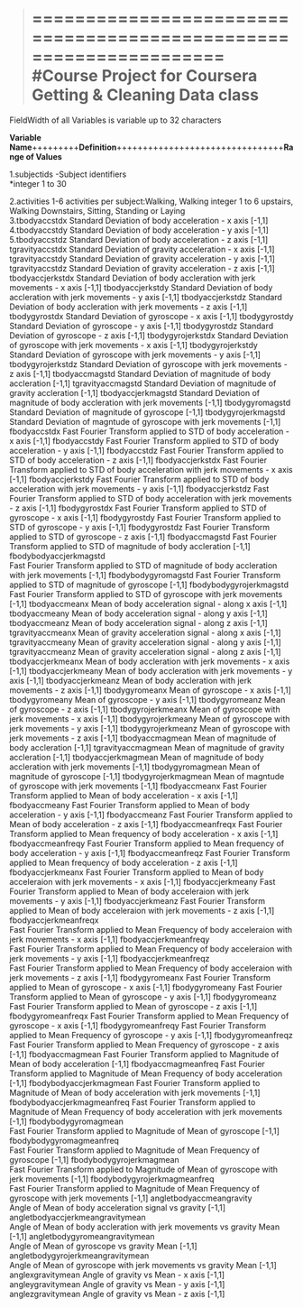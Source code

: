 >==================================================================
#Course Project for Coursera Getting & Cleaning Data class
>==================================================================

FieldWidth of all Variables is variable up to 32 characters


**Variable Name**+++++++++**Definition**++++++++++++++++++++++++++++++++**Range of Values**

1.subjectids
-Subject identifiers						
*integer 1 to 30

2.activities		1-6 activities per subject:Walking, Walking				integer 1 to 6
		upstairs, Walking Downstairs, Sitting, Standing	
		or Laying			
3.tbodyaccstdx	Standard Deviation of body acceleration - x axis			[-1,1]
4.tbodyaccstdy	Standard Deviation of body acceleration - y axis			[-1,1]
5.tbodyaccstdz	Standard Deviation of body acceleration - z axis			[-1,1]
tgravityaccstdx	Standard Deviation of gravity acceleration - x axis			[-1,1]
tgravityaccstdy	Standard Deviation of gravity acceleration - y axis			[-1,1]
tgravityaccstdz	Standard Deviation of gravity acceleration - z axis			[-1,1]
tbodyaccjerkstdx	Standard Deviation of body accleration with jerk movements - x axis	[-1,1]
tbodyaccjerkstdy	Standard Deviation of body accleration with jerk movements - y axis	[-1,1]
tbodyaccjerkstdz	Standard Deviation of body accleration with jerk movements - z axis	[-1,1]
tbodygyrostdx	Standard Deviation of gyroscope - x axis				[-1,1]
tbodygyrostdy	Standard Deviation of gyroscope - y axis				[-1,1]
tbodygyrostdz	Standard Deviation of gyroscope - z axis				[-1,1]
tbodygyrojerkstdx	Standard Deviation of gyroscope with jerk movements - x axis		[-1,1]
tbodygyrojerkstdy	Standard Deviation of gyroscope with jerk movements - y axis		[-1,1]
tbodygyrojerkstdz	Standard Deviation of gyroscope with jerk movements - z axis		[-1,1]
tbodyaccmagstd	Standard Deviation of magnitude of body accleration	 		[-1,1]
tgravityaccmagstd	Standard Deviation of magnitude of gravity accleration		[-1,1]
tbodyaccjerkmagstd	Standard Deviation of magnitude of body accleration with jerk movements	[-1,1]
tbodygyromagstd	Standard Deviation of magnitude of gyroscope			[-1,1]
tbodygyrojerkmagstd	Standard Deviation of magntude of gyroscope with jerk movements 	[-1,1]
fbodyaccstdx	Fast Fourier Transform applied to STD of body acceleration - x axis	[-1,1]
fbodyaccstdy	Fast Fourier Transform applied to STD of body acceleration - y axis	[-1,1]
fbodyaccstdz	Fast Fourier Transform applied to STD of body acceleration - z axis	[-1,1]
fbodyaccjerkstdx	Fast Fourier Transform applied to STD of body acceleration with jerk 
		movements - x axis						[-1,1]
fbodyaccjerkstdy	Fast Fourier Transform applied to STD of body acceleration with jerk 
		movements - y axis						[-1,1]
fbodyaccjerkstdz	Fast Fourier Transform applied to STD of body acceleration with jerk 
		movements - z axis						[-1,1]
fbodygyrostdx	Fast Fourier Transform applied to STD of gyroscope - x axis		[-1,1]
fbodygyrostdy	Fast Fourier Transform applied to STD of gyroscope - y axis		[-1,1]
fbodygyrostdz	Fast Fourier Transform applied to STD of gyroscope - z axis		[-1,1]
fbodyaccmagstd	Fast Fourier Transform applied to STD of magnitude of body accleration	[-1,1]
fbodybodyaccjerkmagstd	
		Fast Fourier Transform applied to STD of magnitude of body accleration 
		with jerk movements						[-1,1]
fbodybodygyromagstd	
		Fast Fourier Transform applied to STD of magnitude of gyroscope	[-1,1]
fbodybodygyrojerkmagstd	
		Fast Fourier Transform applied to STD of gyroscope with jerk movements [-1,1]
tbodyaccmeanx	Mean of body acceleration signal -  along x axis			[-1,1]
tbodyaccmeany	Mean of body acceleration signal -  along y axis			[-1,1]
tbodyaccmeanz	Mean of body acceleration signal -  along z axis			[-1,1]
tgravityaccmeanx	Mean of gravity acceleration signal - along x axis			[-1,1]
tgravityaccmeany	Mean of gravity acceleration signal - along y axis			[-1,1]
tgravityaccmeanz	Mean of gravity acceleration signal - along z axis			[-1,1]
tbodyaccjerkmeanx	Mean of body accleration with jerk movements - x axis		[-1,1]
tbodyaccjerkmeany	Mean of body accleration with jerk movements - y axis		[-1,1]
tbodyaccjerkmeanz	Mean of body accleration with jerk movements - z axis		[-1,1]
tbodygyromeanx	Mean of gyroscope - x axis					[-1,1]
tbodygyromeany	Mean of gyroscope - y axis					[-1,1]
tbodygyromeanz	Mean of gyroscope - z axis					[-1,1]
tbodygyrojerkmeanx	Mean of gyroscope with jerk movements - x axis			[-1,1]
tbodygyrojerkmeany	Mean of gyroscope with jerk movements - y axis			[-1,1]
tbodygyrojerkmeanz	Mean of gyroscope with jerk movements - z axis			[-1,1]
tbodyaccmagmean	Mean of magnitude of body accleration				[-1,1]
tgravityaccmagmean	Mean of magnitude of gravity accleration				[-1,1]
tbodyaccjerkmagmean	
		Mean of magnitude of body accleration with jerk movements		[-1,1]
tbodygyromagmean	Mean of magnitude of gyroscope				[-1,1]
tbodygyrojerkmagmean	Mean of magntude of gyroscope with jerk movements 	[-1,1]
fbodyaccmeanx	Fast Fourier Transform applied to Mean of body acceleration - x axis	[-1,1]
fbodyaccmeany	Fast Fourier Transform applied to Mean of body acceleration - y axis	[-1,1]
fbodyaccmeanz	Fast Fourier Transform applied to Mean of body acceleration - z axis	[-1,1]
fbodyaccmeanfreqx	Fast Fourier Transform applied to Mean frequency of body 
		acceleration - x axis						[-1,1]
fbodyaccmeanfreqy	Fast Fourier Transform applied to Mean frequency of body 
		acceleration - y axis						[-1,1]
fbodyaccmeanfreqz	Fast Fourier Transform applied to Mean frequency of body 
		acceleration - z axis						[-1,1]
fbodyaccjerkmeanx	Fast Fourier Transform applied to Mean of body acceleraion with jerk 
		movements - x axis						[-1,1]
fbodyaccjerkmeany	Fast Fourier Transform applied to Mean of body acceleraion with jerk 
		movements - y axis						[-1,1]
fbodyaccjerkmeanz	Fast Fourier Transform applied to Mean of body acceleraion with jerk 
		movements - z axis						[-1,1]
fbodyaccjerkmeanfreqx	
		Fast Fourier Transform applied to Mean Frequency of body 
		acceleraion with jerk movements - x axis				[-1,1]
fbodyaccjerkmeanfreqy	
		Fast Fourier Transform applied to Mean Frequency of body 
		acceleraion with jerk movements - y axis				[-1,1]
fbodyaccjerkmeanfreqz	
		Fast Fourier Transform applied to Mean Frequency of body 
		acceleraion with jerk movements - z axis				[-1,1]
fbodygyromeanx	Fast Fourier Transform applied to Mean of gyroscope - x axis		[-1,1]
fbodygyromeany	Fast Fourier Transform applied to Mean of gyroscope - y axis		[-1,1]
fbodygyromeanz	Fast Fourier Transform applied to Mean of gyroscope - z axis		[-1,1]
fbodygyromeanfreqx	Fast Fourier Transform applied to Mean Frequency of gyroscope - x axis	[-1,1]
fbodygyromeanfreqy	Fast Fourier Transform applied to Mean Frequency of gyroscope - y axis	[-1,1]
fbodygyromeanfreqz	Fast Fourier Transform applied to Mean Frequency of gyroscope - z axis	[-1,1]
fbodyaccmagmean	Fast Fourier Transform applied to Magnitude of Mean of body 
		acceleration						[-1,1]
fbodyaccmagmeanfreq	
		Fast Fourier Transform applied to Magnitude of Mean Frequency of 
		body acceleration						[-1,1]
fbodybodyaccjerkmagmean	
		Fast Fourier Transform applied to Magnitude of Mean of 
		body acceleration with jerk movements 				[-1,1]
fbodybodyaccjerkmagmeanfreq	
		Fast Fourier Transform applied to Magnitude of Mean Frequency of 
		body acceleration with jerk movements				[-1,1]
fbodybodygyromagmean	
		Fast Fourier Transform applied to Magnitude of Mean of gyroscope	[-1,1]
fbodybodygyromagmeanfreq	
		Fast Fourier Transform applied to Magnitude of Mean Frequency 
		of gyroscope						[-1,1]
fbodybodygyrojerkmagmean	
		Fast Fourier Transform applied to Magnitude of Mean of gyroscope 
		with jerk movements						[-1,1]
fbodybodygyrojerkmagmeanfreq	
		Fast Fourier Transform applied to Magnitude of Mean Frequency 
		of gyroscope with jerk movements				[-1,1]
angletbodyaccmeangravity	
		Angle of Mean of body acceleration signal  vs gravity			[-1,1]
angletbodyaccjerkmeangravitymean	
		Angle of Mean of body accleration with jerk movements  vs gravity Mean	[-1,1]
angletbodygyromeangravitymean	
		Angle of Mean of gyroscope vs gravity Mean 			[-1,1]
angletbodygyrojerkmeangravitymean	
		Angle of Mean of gyroscope with jerk movements vs gravity Mean	[-1,1]
anglexgravitymean	Angle of gravity vs Mean - x axis 				[-1,1]
angleygravitymean	Angle of gravity vs Mean - y axis 				[-1,1]
anglezgravitymean	Angle of gravity vs Mean - z axis 				[-1,1]

